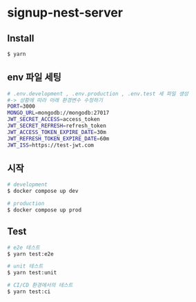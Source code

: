# signup-nest-server

## Install

```bash
$ yarn
```

## env 파일 세팅

```bash
# .env.development , .env.production , .env.test 세 파일 생성
#-> 상황에 따라 아래 환경변수 수정하기
PORT=3000
MONGO_URL=mongodb://mongodb:27017
JWT_SECRET_ACCESS=access_token
JWT_SECRET_REFRESH=refresh_token
JWT_ACCESS_TOKEN_EXPIRE_DATE=30m
JWT_REFRESH_TOKEN_EXPIRE_DATE=60m
JWT_ISS=https://test-jwt.com

```

## 시작

```bash
# development
$ docker compose up dev

# production
$ docker compose up prod
```

## Test

```bash
# e2e 테스트
$ yarn test:e2e

# unit 테스트
$ yarn test:unit

# CI/CD 환경에서의 테스트
$ yarn test:ci
```
